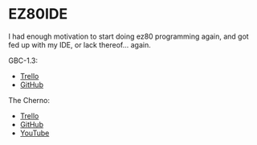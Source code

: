 # EZ80IDE
I had enough motivation to start doing ez80 programming again, and got fed up with my IDE, or lack thereof... again.

GBC-1.3:
- [Trello](https://trello.com/b/bNHPT0B3/gbc-v13)
- [GitHub](https://github.com/BruceTheShark42/GBC-1.3)

The Cherno:
- [Trello](https://trello.com/b/sHWZoZJh/hazel-roadmap)
- [GitHub](https://github.com/TheCherno/Hazel)
- [YouTube](https://www.youtube.com/user/TheChernoProject)
